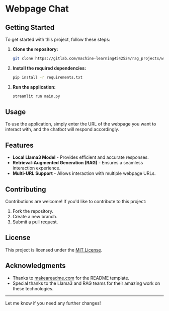 # Webpage Chat

## Getting Started

To get started with this project, follow these steps:

1. **Clone the repository:**

   ```bash
   git clone https://gitlab.com/machine-learning4542524/rag_projects/webpage_chat.git
   ```

2. **Install the required dependencies:**

   ```bash
   pip install -r requirements.txt
   ```

3. **Run the application:**

   ```bash
   streamlit run main.py
   ```

## Usage

To use the application, simply enter the URL of the webpage you want to interact with, and the chatbot will respond accordingly.

## Features

- **Local Llama3 Model** - Provides efficient and accurate responses.
- **Retrieval-Augmented Generation (RAG)** - Ensures a seamless interaction experience.
- **Multi-URL Support** - Allows interaction with multiple webpage URLs.

## Contributing

Contributions are welcome! If you'd like to contribute to this project:

1. Fork the repository.
2. Create a new branch.
3. Submit a pull request.

## License

This project is licensed under the [MIT License](LICENSE).

## Acknowledgments

- Thanks to [makeareadme.com](https://www.makeareadme.com/) for the README template.
- Special thanks to the Llama3 and RAG teams for their amazing work on these technologies.

---

Let me know if you need any further changes!

